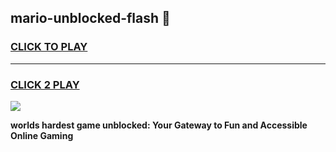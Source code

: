 
## mario-unblocked-flash 👋
<h3>
<a href="https://premium.freeplayer.one?title=mario-unblocked-flash&ref=14F">CLICK TO PLAY</a></h3>
<hr>

<h3>
<a href="https://premium.freeplayer.one?title=mario-unblocked-flash&ref=14F">CLICK 2 PLAY</a>
  
</h3>

<a href="https://premium.freeplayer.one?title=mario-unblocked-flash&ref=12F/"><img src="https://clearcache.store/games.png"></a>


**worlds hardest game unblocked: Your Gateway to Fun and Accessible Online Gaming**

